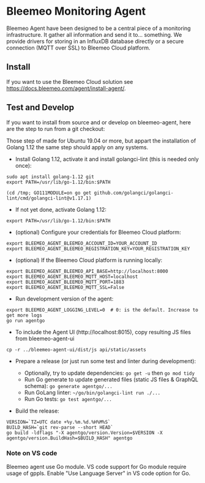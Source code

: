 # Bleemeo Monitoring Agent

Bleemeo Agent have been designed to be a central piece of
a monitoring infrastructure. It gather all information and
send it to... something. We provide drivers for storing in
an InfluxDB database directly or a secure connection (MQTT over SSL) to
Bleemeo Cloud platform.

## Install

If you want to use the Bleemeo Cloud solution see https://docs.bleemeo.com/agent/install-agent/.

## Test and Develop

If you want to install from source and or develop on bleemeo-agent, here are the step to run from a git checkout:

Those step of made for Ubuntu 19.04 or more, but appart the installation of Golang 1.12 the same step should apply on any systems.

- Install Golang 1.12, activate it and install golangci-lint (this is needed only once):

```
sudo apt install golang-1.12 git
export PATH=/usr/lib/go-1.12/bin:$PATH

(cd /tmp; GO111MODULE=on go get github.com/golangci/golangci-lint/cmd/golangci-lint@v1.17.1)
```

- If not yet done, activate Golang 1.12:

```
export PATH=/usr/lib/go-1.12/bin:$PATH
```

- (optional) Configure your credentials for Bleemeo Cloud platform:

```
export BLEEMEO_AGENT_BLEEMEO_ACCOUNT_ID=YOUR_ACCOUNT_ID
export BLEEMEO_AGENT_BLEEMEO_REGISTRATION_KEY=YOUR_REGISTRATION_KEY
```

- (optional) If the Bleemeo Cloud platform is running locally:
```
export BLEEMEO_AGENT_BLEEMEO_API_BASE=http://localhost:8000
export BLEEMEO_AGENT_BLEEMEO_MQTT_HOST=localhost
export BLEEMEO_AGENT_BLEEMEO_MQTT_PORT=1883
export BLEEMEO_AGENT_BLEEMEO_MQTT_SSL=False
```

- Run development version of the agent:

```
export BLEEMEO_AGENT_LOGGING_LEVEL=0  # 0: is the default. Increase to get more logs
go run agentgo
```

- To include the Agent UI (http://localhost:8015), copy resulting JS files from bleemeo-agent-ui

```
cp -r ../bleemeo-agent-ui/dist/js api/static/assets
```

- Prepare a release (or just run some test and linter during development):
   - Optionally, try to update dependencies: `go get -u` then `go mod tidy`
   - Run Go generate to update generated files (static JS files & GraphQL schema): `go generate agentgo/...`
   - Run GoLang linter: `~/go/bin/golangci-lint run ./...`
   - Run Go tests: `go test agentgo/...`

- Build the release:

```
VERSION=`TZ=UTC date +%y.%m.%d.%H%M%S`
BUILD_HASH=`git rev-parse --short HEAD`
go build -ldflags "-X agentgo/version.Version=$VERSION -X agentgo/version.BuildHash=$BUILD_HASH" agentgo
```

### Note on VS code

Bleemeo agent use Go module. VS code support for Go module require usage of gppls.
Enable "Use Language Server" in VS code option for Go.
